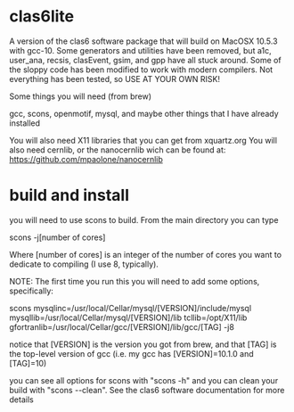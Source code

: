# clas6lite
A version of the clas6 software package that will build on MacOSX 10.5.3 with gcc-10.  Some generators and utilities have been removed, but a1c, user_ana, recsis, clasEvent, gsim, and gpp have all stuck around.  Some of the sloppy code has been modified to work with modern compilers.  Not everything has been tested, so USE AT YOUR OWN RISK!

Some things you will need (from brew)

  gcc, scons, openmotif, mysql, and maybe other things that I have already installed

You will also need X11 libraries that you can get from xquartz.org
You will also need cernlib, or the nanocernlib wich can be found at: https://github.com/mpaolone/nanocernlib

# build and install

you will need to use scons to build.  From the main directory you can type

  scons -j[number of cores]
	  
Where [number of cores] is an integer of the number of cores you want to dedicate to compiling (I use 8, typically).
  
NOTE:  The first time you run this you will need to add some options, specifically:

  scons mysqlinc=/usr/local/Cellar/mysql/[VERSION]/include/mysql mysqllib=/usr/local/Cellar/mysql/[VERSION]/lib tcllib=/opt/X11/lib gfortranlib=/usr/local/Cellar/gcc/[VERSION]/lib/gcc/[TAG] -j8
	  

notice that [VERSION] is the version you got from brew, and that [TAG] is the top-level version of gcc (i.e. my gcc has [VERSION]=10.1.0 and [TAG]=10)

you can see all options for scons with "scons -h"  and you can clean your build with "scons --clean".  See the clas6 software documentation for more details

